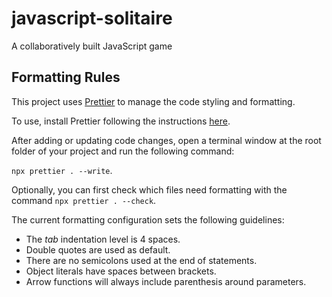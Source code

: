 # javascript-solitaire

A collaboratively built JavaScript game

## Formatting Rules

This project uses [Prettier](https://prettier.io/) to manage the code styling and formatting.

To use, install Prettier following the instructions [here](https://prettier.io/docs/en/install).

After adding or updating code changes, open a terminal window at the root folder of your project and run the following command:

`npx prettier . --write`.

Optionally, you can first check which files need formatting with the command `npx prettier . --check`.

The current formatting configuration sets the following guidelines:

-   The _tab_ indentation level is 4 spaces.
-   Double quotes are used as default.
-   There are no semicolons used at the end of statements.
-   Object literals have spaces between brackets.
-   Arrow functions will always include parenthesis around parameters.
